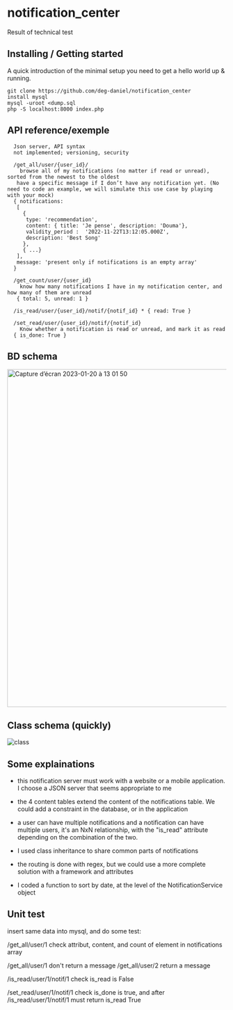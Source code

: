 # notification_center
Result of technical test

## Installing / Getting started

A quick introduction of the minimal setup you need to get a hello world up &
running.

```shell
git clone https://github.com/deg-daniel/notification_center
install mysql
mysql -uroot <dump.sql
php -S localhost:8000 index.php
```
## API reference/exemple
```
  Json server, API syntax
  not implemented; versioning, security
  
  /get_all/user/{user_id}/
  	browse all of my notifications (no matter if read or unread), sorted from the newest to the oldest
   have a specific message if I don’t have any notification yet. (No need to code an example, we will simulate this use case by playing with your mock)
  { notifications:
   [ 
     {
      type: 'recommendation',
      content: { title: 'Je pense', description: 'Douma'},
      validity_period :  '2022-11-22T13:12:05.000Z',
      description: 'Best Song'
     },
     { ...}
   ],
   message: 'present only if notifications is an empty array'
  }
 
  /get_count/user/{user_id}
 	know how many notifications I have in my notification center, and how many of them are unread
   { total: 5, unread: 1 }
 
  /is_read/user/{user_id}/notif/{notif_id} * { read: True }
 
  /set_read/user/{user_id}/notif/{notif_id}
 	Know whether a notification is read or unread, and mark it as read
  { is_done: True }
```

## BD schema

<img width="777" alt="Capture d’écran 2023-01-20 à 13 01 50" src="https://user-images.githubusercontent.com/84505471/213690623-fb1ac7e2-3b68-47c3-9374-b6c9561a5c00.png">

## Class schema (quickly)

![class](https://user-images.githubusercontent.com/84505471/213694467-90ee98a6-bf4d-4e8b-91bf-917008105134.jpg)

## Some explainations
 * this notification server must work with a website or a mobile application. I choose a JSON server that seems appropriate to me
 * the 4 content tables extend the content of the notifications table. We could add a constraint in the database, or in the application
 * a user can have multiple notifications and a notification can have multiple users, it's an NxN relationship, with the "is_read" attribute depending on the combination of the two.
 
 * I used class inheritance to share common parts of notifications
 * the routing is done with regex, but we could use a more complete solution with a framework and attributes
 * I coded a function to sort by date, at the level of the NotificationService object

## Unit test

 insert same data into mysql, and do some test:
  
 /get_all/user/1 check attribut, content, and count of element in notifications array
 
 /get_all/user/1 don't return a message
 /get_all/user/2 return a message
 
 /is_read/user/1/notif/1 check is_read is False
  
 /set_read/user/1/notif/1 check is_done is true, and after /is_read/user/1/notif/1  must return is_read True
  
